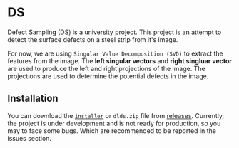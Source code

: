 # DS

Defect Sampling (DS) is a university project. This project is an attempt to detect the surface defects on a steel strip from it's image.

For now, we are using `Singular Value Decomposition (SVD)` to extract the features from the image. The **left singular vectors** and **right singluar vector** are used to produce the left and right projections of the image. The projections are used to determine the potential defects in the image.

## Installation

You can download the [`installer`](https://github.com/Tsuzat/DLDS/releases/download/v.0.0.1-alpha/dlds_setup.exe) or `dlds.zip` file from [releases](https://github.com/Tsuzat/DLDS/releases). Currently, the project is under development and is not ready for production, so you may to face some bugs. Which are recommended to be reported in the issues section.
